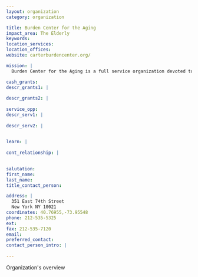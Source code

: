 ```yaml
---
layout: organization
category: organization

title: Burden Center for the Aging
impact_area: The Elderly
keywords: 
location_services: 
location_offices: 
website: carterburdencenter.org/‎

mission: |
  Burden Center for the Aging is a full service organization devoted to bettering the quality of life for the elderly population of the Upper East Side.

cash_grants: 
descr_grants1: |
  
descr_grants2: |
  
service_opp: 
descr_serv1: |
  
descr_serv2: |
  

learn: |
  
cont_relationship: |
  

salutation: 
first_name: 
last_name: 
title_contact_person: 

address: |
  351 East 74th Street  
  New York NY 10021
coordinates: 40.76955,-73.95548
phone: 212-535-5325
ext: 
fax: 212-535-7120
email: 
preferred_contact: 
contact_person_intro: |
  
---
```

Organization's overview
